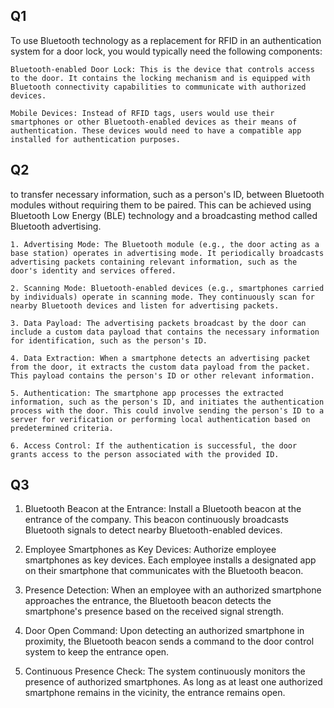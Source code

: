 ## Q1
To use Bluetooth technology as a replacement for RFID in an authentication system for a door lock, you would typically need the following components:

    Bluetooth-enabled Door Lock: This is the device that controls access to the door. It contains the locking mechanism and is equipped with Bluetooth connectivity capabilities to communicate with authorized devices.

    Mobile Devices: Instead of RFID tags, users would use their smartphones or other Bluetooth-enabled devices as their means of authentication. These devices would need to have a compatible app installed for authentication purposes.

    
## Q2
to transfer necessary information, such as a person's ID, between Bluetooth modules without requiring them to be paired. This can be achieved using Bluetooth Low Energy (BLE) technology and a broadcasting method called Bluetooth advertising.

    
    1. Advertising Mode: The Bluetooth module (e.g., the door acting as a base station) operates in advertising mode. It periodically broadcasts advertising packets containing relevant information, such as the door's identity and services offered.

    2. Scanning Mode: Bluetooth-enabled devices (e.g., smartphones carried by individuals) operate in scanning mode. They continuously scan for nearby Bluetooth devices and listen for advertising packets.

    3. Data Payload: The advertising packets broadcast by the door can include a custom data payload that contains the necessary information for identification, such as the person's ID.

    4. Data Extraction: When a smartphone detects an advertising packet from the door, it extracts the custom data payload from the packet. This payload contains the person's ID or other relevant information.

    5. Authentication: The smartphone app processes the extracted information, such as the person's ID, and initiates the authentication process with the door. This could involve sending the person's ID to a server for verification or performing local authentication based on predetermined criteria.

    6. Access Control: If the authentication is successful, the door grants access to the person associated with the provided ID.

## Q3

  1. Bluetooth Beacon at the Entrance:
    Install a Bluetooth beacon at the entrance of the company. This beacon continuously broadcasts Bluetooth signals to detect nearby Bluetooth-enabled devices.

  2. Employee Smartphones as Key Devices:
    Authorize employee smartphones as key devices. Each employee installs a designated app on their smartphone that communicates with the Bluetooth beacon.

  3. Presence Detection:
    When an employee with an authorized smartphone approaches the entrance, the Bluetooth beacon detects the smartphone's presence based on the received signal strength.

  4. Door Open Command:
    Upon detecting an authorized smartphone in proximity, the Bluetooth beacon sends a command to the door control system to keep the entrance open.

  5. Continuous Presence Check:
    The system continuously monitors the presence of authorized smartphones. As long as at least one authorized smartphone remains in the vicinity, the entrance remains open.
    
